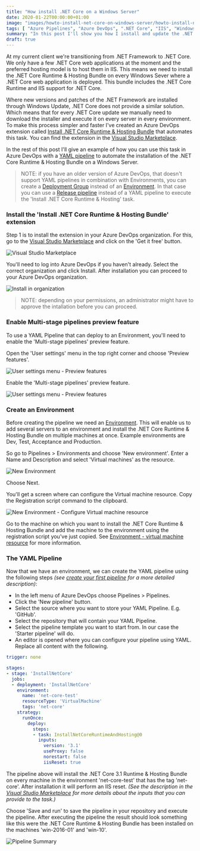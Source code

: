 ```yaml
---
title: "How install .NET Core on a Windows Server"
date: 2020-01-22T00:00:00+01:00
image: "images/howto-install-net-core-on-windows-server/howto-install-net-core-on-windows-server.jpg"
tags: [ "Azure Pipelines", "Azure DevOps", ".NET Core", "IIS", "Windows Server" ]
summary: "In this post I'll show you how I install and update the .NET Core Runtime & Hosting Bundle on Windows Servers using Azure Pipelines."
draft: true
---
```


At my current client we're transitioning from .NET Framework to .NET Core. We only have a few .NET Core web applications at the moment and the preferred hosting model is to host them in IIS. This means we need to install the .NET Core Runtime & Hosting Bundle on every Windows Sever where a .NET Core web application is deployed. This bundle includes the .NET Core Runtime and IIS support for .NET Core.

Where new versions and patches of the .NET Framework are installed through Windows Update, .NET Core does not provide a similar solution. Which means that for every .NET Core update we manually need to download the installer and execute it on every server in every environment. To make this process simpler and faster I've created an Azure DevOps extension called [Install .NET Core Runtime & Hosting Bundle](https://marketplace.visualstudio.com/items?itemName=rbosma.InstallNetCoreRuntimeAndHosting) that automates this task. You can find the extension in the [Visual Studio Marketplace](https://marketplace.visualstudio.com/items?itemName=rbosma.InstallNetCoreRuntimeAndHosting).

In the rest of this post I'll give an example of how you can use this task in Azure DevOps with a [YAML pipeline](https://docs.microsoft.com/en-us/azure/devops/pipelines/yaml-schema?view=azure-devops&tabs=schema%2Cparameter-schema) to automate the installation of the .NET Core Runtime & Hosting Bundle on a Windows Server.

> NOTE: if you have an older version of Azure DevOps, that doesn't support YAML pipelines in combination with Environments, you can create a [Deployment Group](https://docs.microsoft.com/en-us/azure/devops/pipelines/release/deployment-groups/?view=azure-devops) instead of an [Environment](https://docs.microsoft.com/en-us/azure/devops/pipelines/process/environments?view=azure-devops). In that case you can use a [Release pipeline](https://docs.microsoft.com/en-us/azure/devops/pipelines/release/?view=azure-devops) instead of a YAML pipeline to execute the 'Install .NET Core Runtime & Hosting' task.

### Install the 'Install .NET Core Runtime & Hosting Bundle' extension

Step 1 is to install the extension in your Azure DevOps organization. For this, go to the [Visual Studio Marketplace](https://marketplace.visualstudio.com/items?itemName=rbosma.InstallNetCoreRuntimeAndHosting) and click on the 'Get it free' button. 

![Visual Studio Marketplace](../../../../../images/howto-install-net-core-on-windows-server/visual-studio-marketplace.png)

You'll need to log into Azure DevOps if you haven't already. Select the correct organization and click Install. After installation you can proceed to your Azure DevOps organization.

![Install in organization](../../../../../images/howto-install-net-core-on-windows-server/install-in-azure-devops-organization.png)

> NOTE: depending on your permissions, an administrator might have to approve the intallation before you can proceed.

### Enable Multi-stage pipelines preview feature

To use a YAML Pipeline that can deploy to an Environment, you'll need to enable the 'Multi-stage pipelines' preview feature.

Open the 'User settings' menu in the top right corner and choose 'Preview features'.

![User settings menu - Preview features](../../../../../images/howto-install-net-core-on-windows-server/user-settings-menu-preview-features.png)

Enable the 'Multi-stage pipelines' preview feature.

![User settings menu - Preview features](../../../../../images/howto-install-net-core-on-windows-server/multi-stage-pipelines-preview-feature.png)

### Create an Environment

Before creating the pipeline we need an [Environment](https://docs.microsoft.com/en-us/azure/devops/pipelines/process/environments?view=azure-devops). This will enable us to add several servers to an environment and install the .NET Core Runtime & Hosting Bundle on multiple machines at once. Example environments are Dev, Test, Acceptance and Production.

So go to Pipelines > Environments and choose 'New environment'. Enter a Name and Description and select 'Virtual machines' as the resource.

![New Environment](../../../../../images/howto-install-net-core-on-windows-server/new-environment.png)

Choose Next.

You'll get a screen where can configure the Virtual machine resource. Copy the Registration script command to the clipboard.

![New Environment - Configure Virtual machine resource](../../../../../images/howto-install-net-core-on-windows-server/new-environment-virtual-machine-rescource.png)

Go to the machine on which you want to install the .NET Core Runtime & Hosting Bundle and add the machine to the environment using the registration script you've just copied. See [Environment - virtual machine resource](https://docs.microsoft.com/en-us/azure/devops/pipelines/process/environments-virtual-machines?view=azure-devops) for more information.

### The YAML Pipeline

Now that we have an environment, we can create the YAML pipeline using the following steps _(see [create your first pipeline](https://docs.microsoft.com/en-us/azure/devops/pipelines/get-started-yaml?view=azure-devops) for a more detailed description)_:

- In the left menu of Azure DevOps choose Pipelines > Pipelines.
- Click the 'New pipeline' button.
- Select the source where you want to store your YAML Pipeline. E.g. 'GitHub'.
- Select the repository that will contain your YAML Pipeline.
- Select the pipeline template you want to start from. In our case the 'Starter pipeline' will do.
- An editor is opened where you can configure your pipeline using YAML. Replace all content with the following.

```yaml
trigger: none

stages:
- stage: 'InstallNetCore'
  jobs:
  - deployment: 'InstallNetCore'
    environment:
      name: 'net-core-test'
      resourceType: 'VirtualMachine'
      tags: 'net-core'
    strategy:
      runOnce:
        deploy:
          steps:
          - task: InstallNetCoreRuntimeAndHosting@0
            inputs:
              version: '3.1'
              useProxy: false
              norestart: false
              iisReset: true
```

The pipeline above will install the .NET Core 3.1 Runtime & Hosting Bundle on every machine in the environment 'net-core-test' that has the tag 'net-core'. After installation it will perform an IIS reset. _(See the description in the [Visual Studio Marketplace](https://marketplace.visualstudio.com/items?itemName=rbosma.InstallNetCoreRuntimeAndHosting) for more details about the inputs that you can provide to the task.)_

Choose 'Save and run' to save the pipeline in your repository and execute the pipeline. After executing the pipeline the result should look something like this were the .NET Core Runtime & Hosting Bundle has been installed on the machines 'win-2016-01' and 'win-10'.

![Pipeline Summary](../../../../../images/howto-install-net-core-on-windows-server/pipeline-summary.png)
